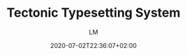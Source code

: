 ---
title: "Tectonic Typesetting System"
images: # Create a folder in /static/images/tools that has the same name as this current markdown file and place the images there. We only need the file name here. If this is not clear, please refer to existing tools as references.
  - path: tectonic-typesetting-website.png
  - path: tectonic-compile.png
  - path: tectonic-sty.png
categories:
  - "Publishing and Sharing"
tags:
  - "Writing"
  - "Publication"
  - "Presentation"
  - "Note-taking"
links:
  - name: tectonic
    link: https://tectonic-typesetting.github.io
  - name: tectonic github
    link: https://github.com/tectonic-typesetting/tectonic/
summary: "Tectonic is a modernized, complete, self-contained TeX/LaTeX engine, powered by XeTeX and TeXLive. Tectonic makes LaTeX easy to compile."
features:
  - "Automatic package and style management: just try to compile and the required files will be downloaded"
  - "Clean directory since tectonic will skip the intermediate files"
  - "Also supports XeTeX"
  - "Automatically compilation, test, and deployment using GitHub Actions."
platforms:
  - Mac
  - Win
  - Linux
fields:
  - "General and Interdisciplinary"
plans:
  - name:
    description:
makers: # the makers of the tool
  - name:
    description:
author: LM   # the person who submitted this tool to KausalFlow
date: 2020-07-02T22:36:07+02:00
draft: false
---